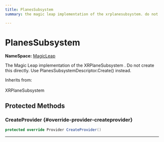 ```yaml
---
title: PlanesSubsystem
summary: the magic leap implementation of the xrplanesubsystem. do not create this directly. use planessubsystemdescriptor.create instead. 

---
```


# PlanesSubsystem



**NameSpace:** 
[MagicLeap](/versioned_docs/version-14-Jun-2023/unity-api/api/UnityEngine.XR.MagicLeap/UnityEngine.XR.MagicLeap.md) 


The Magic Leap implementation of the  XRPlaneSubsystem . Do not create this directly. Use  PlanesSubsystemDescriptor.Create()  instead.   


Inherits from: <br></br>XRPlaneSubsystem




## Protected Methods

### CreateProvider {#override-provider-createprovider}

```csharp
protected override Provider CreateProvider()
```






-----------

